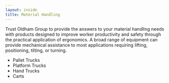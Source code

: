 ```yaml
---
layout: inside
title: Material Handling
---
```

Trust Oldham Group to provide the answers to your material handling needs with products designed to improve worker productivity and safety through the practical application of ergonomics. A broad range of equipment can provide mechanical assistance to  most applications requiring lifting, positioning, tilting, or turning.
<ul>
  <li>Pallet Trucks</li>
  <li>Platform Trucks</li>
  <li>Hand Trucks</li>
  <li>Carts</li>
</ul>
